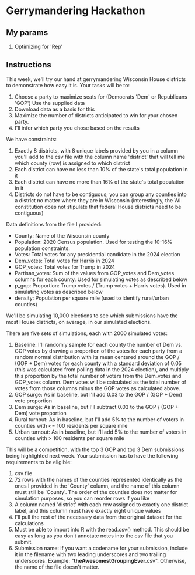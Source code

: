 # Gerrymandering Hackathon

## My params

1. Optimizing for 'Rep'

## Instructions

This week, we'll try our hand at gerrymandering Wisconsin House districts to demonstrate how easy it is. Your tasks will be to:

1.    Choose a party to maximize seats for (Democrats 'Dem' or Republicans 'GOP')
    Use the supplied data 
2.    Download data as a basis for this
3.    Maximize the number of districts anticipated to win for your chosen party.
4.    I'll infer which party you chose based on the results

We have constraints:

1.    Exactly 8 districts, with 8 unique labels provided by you in a column you'll add to the csv file with the column name 'district' that will tell me which county (row) is assigned to which district
2.    Each district can have no less than 10% of the state's total population in it
3.    Each district can have no more than 16% of the state's total population in it
4.    Districts do not have to be contiguous; you can group any counties into a district no matter where they are in Wisconsin (interestingly, the WI constitution does not stipulate that federal House districts need to be contiguous)

Data definitions from the file I provided:

-    County: Name of the Wisconsin county
-    Population: 2020 Census population. Used for testing the 10-16% population constraints.
-    Votes: Total votes for any presidential candidate in the 2024 election
-    Dem_votes: Total votes for Harris in 2024
-    GOP_votes: Total votes for Trump in 2024
-    Partisan_votes: Sum of the values from GOP_votes and Dem_votes columns for each county. Used for simulating votes as described below
-    p_gop: Proportion: Trump votes / (Trump votes + Harris votes). Used in simulating votes as described below
-    density: Population per square mile (used to identify rural/urban counties)

We'll be simulating 10,000 elections to see which submissions have the most House districts, on average, in our simulated elections.

There are five sets of simulations, each with 2000 simulated votes:

1.    Baseline: I'll randomly sample for each county the number of Dem vs. GOP votes by drawing a proportion of the votes for each party from a random normal distribution with its mean centered around the GOP / (GOP + Dem) votes for each county with a standard deviation of 0.05 (this was calculated from polling data in the 2024 election), and multiply this proportion by the total number of voters from the Dem_votes and GOP_votes column. Dem votes will be calculated as the total number of votes from those columns minus the GOP votes as calculated above. 
2.    GOP surge: As in baseline, but I'll add 0.03 to the GOP / (GOP + Dem) vote proportion
3.    Dem surge: As in baseline, but I'll subtract 0.03 to the GOP / (GOP + Dem) vote proportion
4.    Rural turnout: As in baseline, but I'll add 5% to the number of voters in counties with <= 100 residents per square mile
5.    Urban turnout: As in baseline, but I'll add 5% to the number of voters in counties with > 100 residents per square mile

This will be a competition, with the top 3 GOP and top 3 Dem submissions being highlighted next week. Your submission has to have the following requirements to be eligible:

1.    csv file
2.    72 rows with the names of the counties represented identically as the ones I provided in the 'County' column, and the name of this column must still be 'County'. The order of the counties does not matter for simulation purposes, so you can reorder rows if you like
3.    A column named 'district' with each row assigned to exactly one district label, and this column must have exactly eight unique values
4.    I'll pull the rest of the necessary data from the original dataset for the calculations
5.    Must be able to import into R with the read.csv() method. This should be easy as long as you don't annotate notes into the csv file that you submit.
6.    Submission name: If you want a codename for your submission, include it in the filename with two leading underscores and two trailing underscores. Example: "__theAwesomestGroupingEver__.csv". Otherwise, the name of the file doesn't matter.
